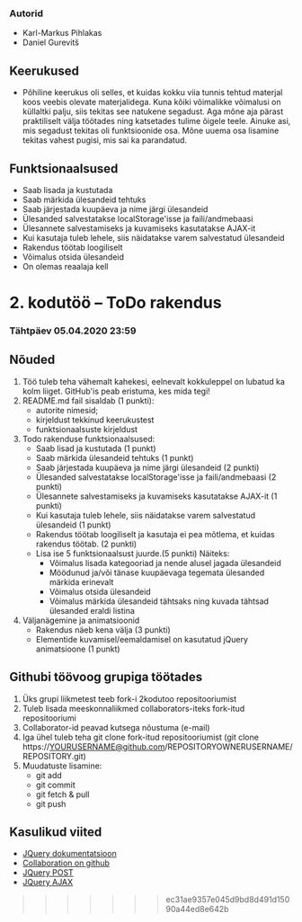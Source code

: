 
### Autorid
* Karl-Markus Pihlakas
* Daniel Gurevitš

## Keerukused
* Põhiline keerukus oli selles, et kuidas kokku viia tunnis tehtud materjal koos veebis olevate materjalidega. Kuna kõiki võimalikke võimalusi on küllaltki palju, siis tekitas see natukene segadust. Aga mõne aja pärast praktiliselt välja töötades ning katsetades tulime õigele teele. Ainuke asi, mis segadust tekitas oli funktsioonide osa. Mõne uuema osa lisamine tekitas vahest pugisi, mis sai ka parandatud.

## Funktsionaalsused
* Saab lisada ja kustutada
* Saab märkida ülesandeid tehtuks
* Saab järjestada kuupäeva ja nime järgi ülesandeid
* Ülesanded salvestatakse localStorage'isse ja faili/andmebaasi
* Ülesannete salvestamiseks ja kuvamiseks kasutatakse AJAX-it
* Kui kasutaja tuleb lehele, siis näidatakse varem salvestatud ülesandeid
* Rakendus töötab loogiliselt
* Võimalus otsida ülesandeid
* On olemas reaalaja kell


# 2. kodutöö – ToDo rakendus

### Tähtpäev 05.04.2020 23:59

## Nõuded

1. Töö tuleb teha vähemalt kahekesi, eelnevalt kokkuleppel on lubatud ka kolm liiget. GitHub'is peab eristuma, kes mida tegi!
1. README.md fail sisaldab (1 punkti):
    * autorite nimesid; 
    * kirjeldust tekkinud keerukustest
    * funktsionaalsuste kirjeldust
1. Todo rakenduse funktsionaalsused:   
    * Saab lisad ja kustutada (1 punkt)
    * Saab märkida ülesandeid tehtuks (1 punkt)
    * Saab järjestada kuupäeva ja nime järgi ülesandeid (2 punkti)
    * Ülesanded salvestatakse localStorage'isse ja faili/andmebaasi (2 punkti)
    * Ülesannete salvestamiseks ja kuvamiseks kasutatakse AJAX-it (1 punkti)
    * Kui kasutaja tuleb lehele, siis näidatakse varem salvestatud ülesandeid (1 punkt)
    * Rakendus töötab loogiliselt ja kasutaja ei pea mõtlema, et kuidas rakendus töötab. (2 punkti)
    * Lisa ise 5 funktsionaalsust juurde.(5 punkti)
      Näiteks: 
         * Võimalus lisada kategooriad ja nende alusel jagada ülesandeid
         * Möödunud ja/või tänase kuupäevaga tegemata ülesanded märkida erinevalt
         * Võimalus otsida ülesandeid
         * Võimalus märkida ülesandeid tähtsaks ning kuvada tähtsad ülesanded eraldi listina
1. Väljanägemine ja animatsioonid
    * Rakendus näeb kena välja (3 punkti)
    * Elementide kuvamisel/eemaldamisel on kasutatud jQuery animatsioone (1 punkt)


## Githubi töövoog grupiga töötades

1. Üks grupi liikmetest teeb fork-i 2kodutoo repositooriumist
2. Tuleb lisada meeskonnaliikmed collaborators-iteks fork-itud repositooriumi 
3. Collaborator-id peavad kutsega nõustuma (e-mail)
4. Iga ühel tuleb teha git clone fork-itud repositooriumist (git clone https://YOURUSERNAME@github.com/REPOSITORYOWNERUSERNAME/REPOSITORY.git)
5. Muudatuste lisamine:
     * git add
     * git commit
     * git fetch & pull
     * git push

## Kasulikud viited
* [JQuery dokumentatsioon](http://api.jquery.com)
* [Collaboration on github](https://github.com/eesrakenduste-arendamine-2019/2kodutoo/settings/collaboration)
* [JQuery POST](https://api.jquery.com/jquery.post/)
* [JQuery AJAX](http://api.jquery.com/jquery.ajax/)
>>>>>>> ec31ae9357e045d9bd8d491d15090a44ed8e642b
